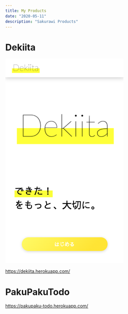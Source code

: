 ```yaml
---
title: My Products
date: "2020-05-11"
description: "Sakurawi Products"
---
```


# Dekiita

![Dekiita](./dekiita.png)

https://dekiita.herokuapp.com/

# PakuPakuTodo

https://pakupaku-todo.herokuapp.com/
